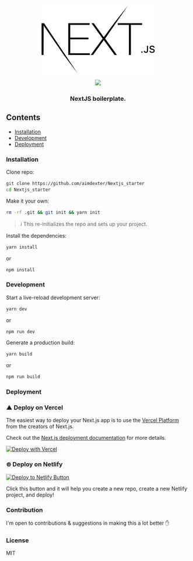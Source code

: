 <p align="center">
<img src="logo.png" alt="logo"/>
<p align="center"><a href="https://codeclimate.com/github/aimdexter/Nextjs_starter/maintainability"><img src="https://api.codeclimate.com/v1/badges/9410b1bff8f7f75f418c/maintainability" /></a><br/>
<h3 align="center">NextJS boilerplate.</h3></p>
</p>

## Contents

- [Installation](#installation)
- [Development](#development)
- [Deployment](#deployment)

### Installation

Clone repo:

```sh
git clone https://github.com/aimdexter/Nextjs_starter
cd Nextjs_starter
```

Make it your own:

```sh
rm -rf .git && git init && yarn init
```

> :information_source: This re-initializes the repo and sets up your project.

Install the dependencies:

```sh
yarn install
```

or

```sh
npm install
```

### Development

Start a live-reload development server:

```sh
yarn dev
```

or

```sh
npm run dev
```

Generate a production build:

```sh
yarn build
```

or

```sh
npm run build
```

### Deployment

### ▲ Deploy on Vercel

The easiest way to deploy your Next.js app is to use the [Vercel Platform](https://vercel.com/new/clone?repository-url=https%3A%2F%2Fgithub.com%2Faimdexter%2FNextjs_starter) from the creators of Next.js.

Check out the [Next.js deployment documentation](https://nextjs.org/docs/deployment) for more details.

[![Deploy with Vercel](https://vercel.com/button)](https://vercel.com/new/clone?repository-url=https%3A%2F%2Fgithub.com%2Faimdexter%2FNextjs_starter)

### ⊚ Deploy on Netlify

[![Deploy to Netlify Button](https://www.netlify.com/img/deploy/button.svg)](https://app.netlify.com/start/deploy?repository=https://github.com/aimdexter/Nextjs_starter)

Click this button and it will help you create a new repo, create a new Netlify project, and deploy!

### Contribution

I'm open to contributions & suggestions in making this a lot better :hand:

### License

MIT
